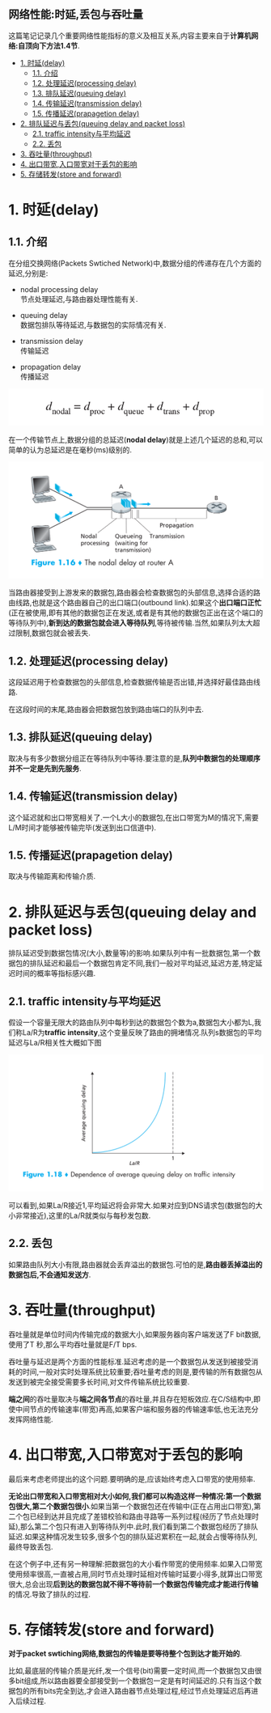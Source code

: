 网络性能:时延,丢包与吞吐量
-------------------------


这篇笔记记录几个重要网络性能指标的意义及相互关系,内容主要来自于**计算机网络:自顶向下方法1.4节**.

<!-- TOC -->

- [1. 时延(delay)](#1-时延delay)
	- [1.1. 介绍](#11-介绍)
	- [1.2. 处理延迟(processing delay)](#12-处理延迟processing-delay)
	- [1.3. 排队延迟(queuing delay)](#13-排队延迟queuing-delay)
	- [1.4. 传输延迟(transmission delay)](#14-传输延迟transmission-delay)
	- [1.5. 传播延迟(prapagetion delay)](#15-传播延迟prapagetion-delay)
- [2. 排队延迟与丢包(queuing delay and packet loss)](#2-排队延迟与丢包queuing-delay-and-packet-loss)
	- [2.1. traffic intensity与平均延迟](#21-traffic-intensity与平均延迟)
	- [2.2. 丢包](#22-丢包)
- [3. 吞吐量(throughput)](#3-吞吐量throughput)
- [4. 出口带宽,入口带宽对于丢包的影响](#4-出口带宽入口带宽对于丢包的影响)
- [5. 存储转发(store and forward)](#5-存储转发store-and-forward)

<!-- /TOC -->


# 1. 时延(delay)

## 1.1. 介绍

在分组交换网络(Packets Swtiched Network)中,数据分组的传递存在几个方面的延迟,分别是:

* nodal processing delay  
    节点处理延迟,与路由器处理性能有关.

* queuing delay  
    数据包排队等待延迟,与数据包的实际情况有关.

* transmission delay  
    传输延迟

* propagation delay  
    传播延迟
    
![nodal delay](../../pictures/nodal-delay.png)

在一个传输节点上,数据分组的总延迟(**nodal delay**)就是上述几个延迟的总和,可以简单的认为总延迟是在毫秒(ms)级别的.


![delay model](../../pictures/delay-model.png)

当路由器接受到上游发来的数据包,路由器会检查数据包的头部信息,选择合适的路由线路,也就是这个路由器自己的出口端口(outbound link).如果这个**出口端口正忙**(正在被使用,即有其他的数据包正在发送,或者是有其他的数据包正出在这个端口的等待队列中),**新到达的数据包就会进入等待队列**,等待被传输.当然,如果队列太大超过限制,数据包就会被丢失.

## 1.2. 处理延迟(processing delay)

这段延迟用于检查数据包的头部信息,检查数据传输是否出错,并选择好最佳路由线路.

在这段时间的末尾,路由器会把数据包放到路由端口的队列中去.

## 1.3. 排队延迟(queuing delay)

取决与有多少数据分组正在等待队列中等待.要注意的是,**队列中数据包的处理顺序并不一定是先到先服务**.

## 1.4. 传输延迟(transmission delay)

这个延迟就和出口带宽相关了.一个L大小的数据包,在出口带宽为M的情况下,需要L/M时间才能够被传输完毕(发送到出口信道中).

## 1.5. 传播延迟(prapagetion delay)

取决与传输距离和传输介质.

# 2. 排队延迟与丢包(queuing delay and packet loss)

排队延迟受到数据包情况(大小,数量等)的影响.如果队列中有一批数据包,第一个数据包的排队延迟和最后一个数据包肯定不同,我们一般对平均延迟,延迟方差,特定延迟时间的概率等指标感兴趣.

## 2.1. traffic intensity与平均延迟

假设一个容量无限大的路由队列中每秒到达的数据包个数为a,数据包大小都为L,我们称La/R为**traffic intensity**,这个变量反映了路由的拥堵情况.队列s数据包的平均延迟与La/R相关性大概如下图

![](../../pictures/queuedelay-alr.png)

可以看到,如果La/R接近1,平均延迟将会非常大.如果对应到DNS请求包(数据包的大小非常接近),这里的La/R就类似与每秒发包数.

## 2.2. 丢包

如果路由队列大小有限,路由器就会丢弃溢出的数据包.可怕的是,**路由器丢掉溢出的数据包后,不会通知发送方**.


# 3. 吞吐量(throughput)

吞吐量就是单位时间内传输完成的数据大小,如果服务器向客户端发送了F bit数据,使用了T 秒,那么平均吞吐量就是F/T bps.

吞吐量与延迟是两个方面的性能标准.延迟考虑的是一个数据包从发送到被接受消耗的时间,一般对实时处理系统比较重要;吞吐量考虑的则是,要传输的所有数据包从发送到被完全接受需要多长时间,对文件传输系统比较重要.

**端之间**的吞吐量取决与**端之间各节点**的吞吐量,并且存在短板效应.在C/S结构中,即使中间节点的传输速率(带宽)再高,如果客户端和服务器的传输速率低,也无法充分发挥网络性能. 

# 4. 出口带宽,入口带宽对于丢包的影响

最后来考虑老师提出的这个问题.要明确的是,应该始终考虑入口带宽的使用频率.

**无论出口带宽和入口带宽相对大小如何,我们都可以构造这样一种情况:第一个数据包很大,第二个数据包很小**.如果当第一个数据包还在传输中(正在占用出口带宽),第二个包已经到达并且完成了差错校验和路由寻路等一系列过程(经历了节点处理时延),那么第二个包只有进入到等待队列中.此时,我们看到第二个数据包经历了排队延迟.如果这种情况发生较多,很多个包的排队延迟累积在一起,就会占慢等待队列,最终导致丢包.

在这个例子中,还有另一种理解:把数据包的大小看作带宽的使用频率.如果入口带宽使用频率很高,一直被占用,同时节点处理时延相对传输时延要小得多,就算出口带宽很大,总会出现**后到达的数据包就不得不等待前一个数据包传输完成才能进行传输**的情况.导致了排队的过程.


# 5. 存储转发(store and forward)

**对于packet swtiching网络,数据包的传输是要等待整个包到达才能开始的**.

比如,最底层的传输介质是光纤,发一个信号(bit)需要一定时间,而一个数据包又由很多bit组成,所以路由器要全部接受到一个数据包一定是有时间延迟的.只有当这个数据包的所有bits完全到达,才会进入路由器节点处理过程,经过节点处理延迟后再进入后续过程.